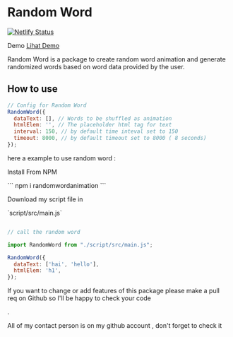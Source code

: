 # Random Word 

[![Netlify Status](https://api.netlify.com/api/v1/badges/bb0b322c-cd3d-4c54-8a41-792d559d8f1a/deploy-status)](https://app.netlify.com/sites/random-text/deploys)

Demo 
[Lihat Demo](https://random-text.netlify.app)

<p>Random Word is a package to create random word animation and generate randomized words based on word data provided by the user.</p>

## How to use

```JavaScript 
// Config for Random Word
RandomWord({
  dataText: [], // Words to be shuffled as animation 
  htmlElem: '', // The placeholder html tag for text
  interval: 150, // by default time inteval set to 150
  timeout: 8000, // by default timeout set to 8000 ( 8 seconds)
});
```

here a example to use random word :

<p>Install From NPM</p>
``` npm i randomwordanimation ```

<p> Download my script file in</p>
`script/src/main.js`
<p></p>

```JavaScript  

// call the random word

import RandomWord from "./script/src/main.js";

RandomWord({
  dataText: ['hai', 'hello'],
  htmlElem: 'h1',
});

```

<p> If you want to change or add features of this package please make a pull req on Github so I'll be happy to check your code </p>.
<p> All of my contact person is on my github account , don't forget to check it</p>

